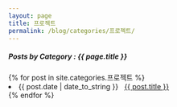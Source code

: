 ```yaml
---
layout: page
title: 프로젝트
permalink: /blog/categories/프로젝트/
---
```


<h5> Posts by Category : {{ page.title }} </h5>

<div class="card">
{% for post in site.categories.프로젝트 %}
 <li class="category-posts"><span>{{ post.date | date_to_string }}</span> &nbsp; <a href="{{ post.url }}">{{ post.title }}</a></li>
{% endfor %}
</div>